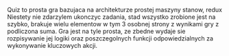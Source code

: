 Quiz to prosta gra bazujaca na architekturze prostej maszyny stanow, redux
Niestety nie zdarzylem ukonczyc zadania, stad wszystko zrobione jest na szybko, brakuje wielu elementow w tym 3 osobnej strony z wynikami gry z podliczona suma.
Gra jest na tyle prosta, ze zbedne wydaje sie rozpisywanie jej logiki oraz poszczegolnych funkcji odpowiedzialnych za wykonywanie kluczowych akcji.
